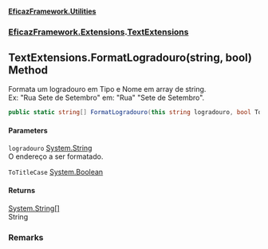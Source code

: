 #### [EficazFramework.Utilities](EficazFramework_Utilities.md 'EficazFramework.Utilities')
### [EficazFramework.Extensions](EficazFramework_Utilities.md#EficazFramework_Extensions 'EficazFramework.Extensions').[TextExtensions](TextExtensions.md 'EficazFramework.Extensions.TextExtensions')
## TextExtensions.FormatLogradouro(string, bool) Method
Formata um logradouro em Tipo e Nome em array de string.  
Ex: "Rua Sete de Setembro" em: "Rua" "Sete de Setembro".  
```csharp
public static string[] FormatLogradouro(this string logradouro, bool ToTitleCase=true);
```
#### Parameters
<a name='EficazFramework_Extensions_TextExtensions_FormatLogradouro(string_bool)_logradouro'></a>
`logradouro` [System.String](https://docs.microsoft.com/en-us/dotnet/api/System.String 'System.String')  
O endereço a ser formatado.
  
<a name='EficazFramework_Extensions_TextExtensions_FormatLogradouro(string_bool)_ToTitleCase'></a>
`ToTitleCase` [System.Boolean](https://docs.microsoft.com/en-us/dotnet/api/System.Boolean 'System.Boolean')  
  
#### Returns
[System.String](https://docs.microsoft.com/en-us/dotnet/api/System.String 'System.String')[[]](https://docs.microsoft.com/en-us/dotnet/api/System.Array 'System.Array')  
String
### Remarks
